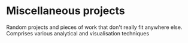 # Miscellaneous projects
Random projects and pieces of work that don't really fit anywhere else. Comprises various analytical and visualisation techniques
